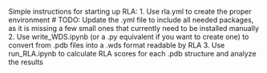 Simple instructions for starting up RLA:
    1. Use rla.yml to create the proper environment # TODO: Update the .yml file to include all needed packages, as it is missing a few small ones that currently need to be installed manually
    2. Use write_WDS.ipynb (or a .py equivalent if you want to create one) to convert from .pdb files into a .wds format readable by RLA
    3. Use run_RLA.ipynb to calculate RLA scores for each .pdb structure and analyze the results